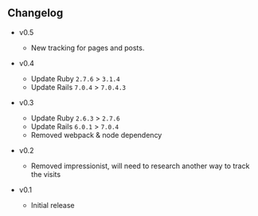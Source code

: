 ## Changelog

- v0.5
  - New tracking for pages and posts.

- v0.4
  - Update Ruby `2.7.6` > `3.1.4`
  - Update Rails `7.0.4` > `7.0.4.3`

- v0.3
  - Update Ruby `2.6.3` > `2.7.6`
  - Update Rails `6.0.1` > `7.0.4`
  - Removed webpack & node dependency
  
- v0.2
  - Removed impressionist, will need to research another way to track the visits
  
- v0.1
  - Initial release
